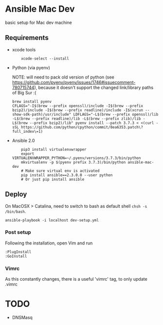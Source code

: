 Ansible Mac Dev
===============

basic setup for Mac dev machine

Requirements
------------

-	xcode tools

	```
	    xcode-select --install
	```

- Python (via pyenv)

	NOTE: will need to pack old version of python (see https://github.com/pyenv/pyenv/issues/1746#issuecomment-780715744), because it doesn't support the changed link/library paths of Big Sur :(

	```
	brew install pyenv
	CFLAGS="-I$(brew --prefix openssl)/include -I$(brew --prefix bzip2)/include -I$(brew --prefix readline)/include -I$(xcrun --show-sdk-path)/usr/include" LDFLAGS="-L$(brew --prefix openssl)/lib -L$(brew --prefix readline)/lib -L$(brew --prefix zlib)/lib -L$(brew --prefix bzip2)/lib" pyenv install --patch 3.7.3 < <(curl -sSL https://github.com/python/cpython/commit/8ea6353.patch\?full_index\=1)
	```

-	Ansible 2.0

	```
	    pip3 install virtualenvwrapper
		export VIRTUALENVWRAPPER_PYTHON=~/.pyenv/versions/3.7.3/bin/python
		mkvirtualenv -p $(pyenv prefix 3.7.3)/bin/python ansible-mac-dev
		# Make sure virtual env is activated
	    pip install ansible==2.3.0.0 --user python
		# Or just pip install ansible
	```

Deploy
------

On MacOSX > Catalina, need to switch to bash as default shell `chsh -s /bin/bash`.


```
ansible-playbook -i localhost dev-setup.yml
```

### Post setup

Following the installation, open Vim and run

```
:PlugInstall
:GoInstall
```

### Vimrc

As this constantly changes, there is a useful 'vimrc' tag, to only update .vimrc

TODO
====

-	DNSMasq
